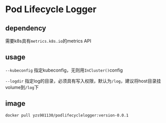 # Pod Lifecycle Logger

## dependency

需要k8s具有`metrics.k8s.io`的metrics API

## usage

`--kubeconfig` 指定kubeconfig，无则用`InCluster()`config

`--logdir` 指定log的目录，必须具有写入权限，默认为`/log`，建议将host目录挂volume到`/log`下

## image

`docker pull yzs981130/podlifecyclelogger:version-0.0.1`

